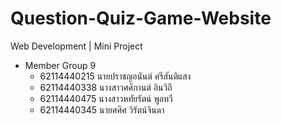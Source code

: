 # Question-Quiz-Game-Website
Web Development | Mini Project

- Member Group 9
  - 62114440215	นายปราชญอนันต์ ศรีสันติแสง
  - 62114440338	นางสาวศศิกานต์ อินวิถี
  - 62114440475	นางสาวหทัยรัตน์ พูลทวี
  - 62114440345	นายศศิศ วิรัตน์จินดา
